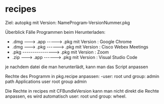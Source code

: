 # recipes

Ziel: autopkg mit Version: NameProgram-VersionNummer.pkg

Überblick Fälle Programmen beim Herunterladen:
 
- .dmg ---> .app  -----> .pkg mit Version : Google Chrome
- .dmg ---> .pkg ------> .pkg mit Version : Cisco Webex Meetings
- .pkg ----------------> .pkg mit Version : Zoom
- .zip ---> .app ------> .pkg mit Version : Visual Studio Code

je nachdem datei die man herunterlädt, kann man das Script anpassen

Rechte des Programm in pkg.recipe anpassen: 
-user: root und group: admin
<array>
   <dict>
      <key>path</key>
      <string>Applications</string>
      <key>user</key>
      <string>root</string>
      <key>group</key>
      <string>admin</string>
   </dict>
</array>

Die Rechte in recipes mit CFBundleVersion kann man nicht direkt die Rechte anpassen, es wird automatisch user: root und group: wheel. 
